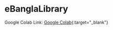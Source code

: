 # eBanglaLibrary

Google Colab Link: [Google Colab](https://colab.research.google.com/drive/12BRjft5hmCrQBJQtfZxWm8BjksiQCX_u?usp=sharing){:target="_blank"}
